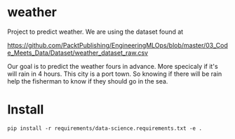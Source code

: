 # weather

Project to predict weather. We are using the dataset found at 

https://github.com/PacktPublishing/EngineeringMLOps/blob/master/03_Code_Meets_Data/Dataset/weather_dataset_raw.csv

Our goal is to predict the weather fours in advance. More specicaly if it's will rain in 4 hours. This city is a port town. So knowing if there will be rain help the fisherman to know if they should go in the sea.

# Install

```
pip install -r requirements/data-science.requirements.txt -e .
```